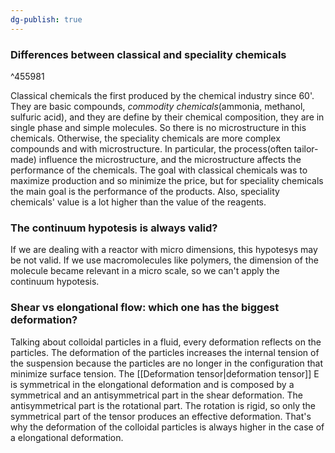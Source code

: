 ```yaml
---
dg-publish: true
---
```


### Differences between classical and speciality chemicals

^455981

Classical chemicals the first produced by the chemical industry since 60'. They are basic compounds, *commodity chemicals*(ammonia, methanol, sulfuric acid), and they are define by their chemical composition, they are in single phase and simple molecules.
So there is no microstructure in this chemicals.
Otherwise, the speciality chemicals are more complex compounds and with microstructure. In particular, the process(often tailor-made) influence the microstructure, and the microstructure affects the performance of the chemicals.
The goal with classical chemicals was to maximize production and so minimize the price, but for speciality chemicals the main goal is the performance of the products.
Also, speciality chemicals' value is a lot higher than the value of the reagents.
<!--ID: 1695225247289-->

### The continuum hypotesis is always valid?
If we are dealing with a reactor with micro dimensions, this hypotesys may be not valid. If we use macromolecules like polymers, the dimension of the molecule became relevant in a micro scale, so we can't apply the continuum hypotesis.
<!--ID: 1695226069320-->

### Shear vs elongational flow: which one has the biggest deformation?
Talking about colloidal particles in a fluid, every deformation reflects on the particles. 
The deformation of the particles increases the internal tension of the suspension because the particles are no longer in the configuration that minimize surface tension.
The [[Deformation tensor|deformation tensor]] E is symmetrical in the elongational deformation and is composed by a symmetrical and an antisymmetrical part in the shear deformation. The antisymmetrical part is the rotational part. The rotation is rigid, so only the symmetrical part of the tensor produces an effective deformation. 
That's why the deformation of the colloidal particles is always higher in the case of a elongational deformation.
<!--ID: 1695826630661-->





